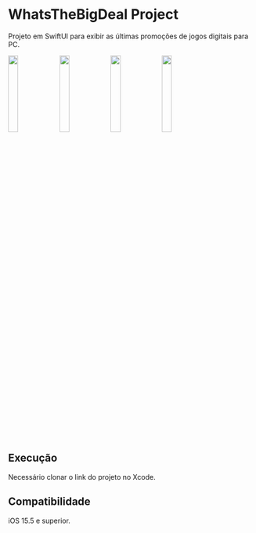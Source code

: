 # WhatsTheBigDeal Project

Projeto em SwiftUI para exibir as últimas promoções de jogos digitais para PC.

<div align="left">
<img src="https://user-images.githubusercontent.com/41010243/189772984-34182e39-7cc3-4a47-b2b2-f8145ff9a926.png" width="20%"> 
<img src="https://user-images.githubusercontent.com/41010243/189773039-530d443f-072f-49e8-9d2c-909478dcb1bf.png"width="20%">
<img src="https://user-images.githubusercontent.com/41010243/189773087-eb1413e2-9097-4630-be1c-e276b823adca.png" width="20%">
<img src="https://user-images.githubusercontent.com/41010243/189773096-cdc6fb1c-ea73-4f25-8e71-63e70d991b38.png"width="20%">
</div>



## Execução

Necessário clonar o link do projeto no Xcode.

## Compatibilidade

iOS 15.5 e superior.

